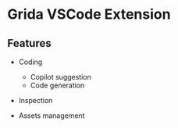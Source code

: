 # Grida VSCode Extension

## Features

- Coding

  - Copilot suggestion
  - Code generation

- Inspection
- Assets management
